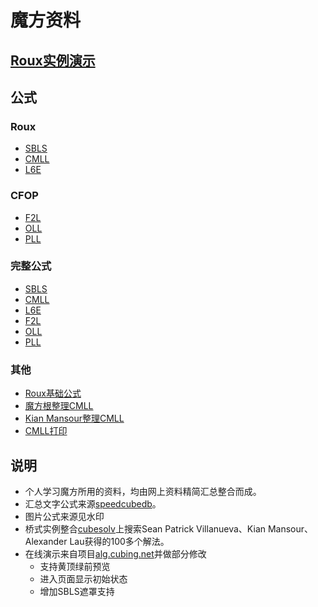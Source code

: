 # 魔方资料
## [Roux实例演示](RouxExample.html)  

## 公式

### Roux
- [SBLS](SBLS.html)
- [CMLL](CMLL.html)
- [L6E](L6E.html)

### CFOP
- [F2L](F2L.html)
- [OLL](OLL.html)
- [PLL](PLL.html)

### 完整公式
- [SBLS](SBLSFull.html)
- [CMLL](CMLLFull.html)
- [L6E](L6EFull.html)
- [F2L](F2LFull.html)
- [OLL](OLLFull.html)
- [PLL](PLLFull.html)

### 其他
- [Roux基础公式](RouxBase.html)
- [魔方根整理CMLL](CubeRootCMLL.html)
- [Kian Mansour整理CMLL](KianMansourCMLL.html)
- [CMLL打印](CMLLPrint.html)

## 说明
- 个人学习魔方所用的资料，均由网上资料精简汇总整合而成。
- 汇总文字公式来源[speedcubedb](http://www.speedcubedb.com)。  
- 图片公式来源见水印
- 桥式实例整合[cubesolv](http://cubesolv.es/)上搜索Sean Patrick Villanueva、Kian Mansour、Alexander Lau获得的100多个解法。  
- 在线演示来自项目[alg.cubing.net](https://github.com/cubing/alg.cubing.net)并做部分修改
    - 支持黄顶绿前预览
    - 进入页面显示初始状态
    - 增加SBLS遮罩支持
